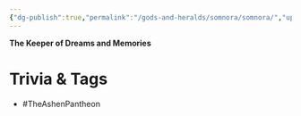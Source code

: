 ```yaml
---
{"dg-publish":true,"permalink":"/gods-and-heralds/somnora/somnora/","updated":"2024-12-31T21:54:54.300+00:00"}
---
```



**The Keeper of Dreams and Memories**

# Trivia & Tags
- #TheAshenPantheon 